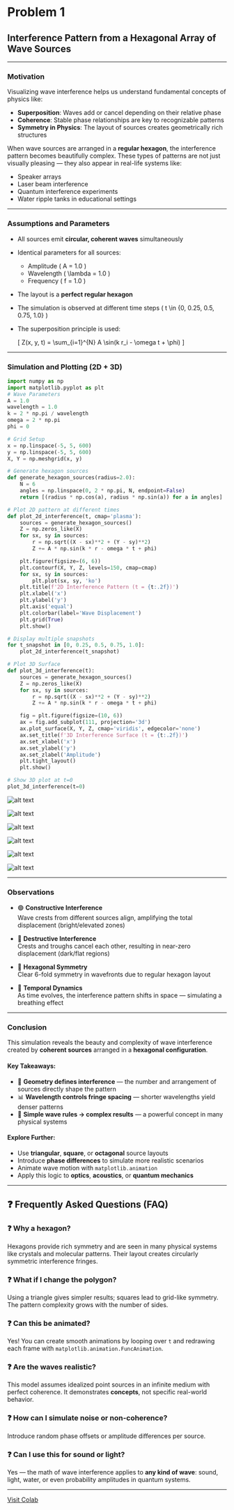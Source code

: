 # Problem 1

## Interference Pattern from a Hexagonal Array of Wave Sources

---

### Motivation

Visualizing wave interference helps us understand fundamental concepts of physics like:

- **Superposition**: Waves add or cancel depending on their relative phase  
- **Coherence**: Stable phase relationships are key to recognizable patterns  
- **Symmetry in Physics**: The layout of sources creates geometrically rich structures  

When wave sources are arranged in a **regular hexagon**, the interference pattern becomes beautifully complex. These types of patterns are not just visually pleasing — they also appear in real-life systems like:

- Speaker arrays  
- Laser beam interference  
- Quantum interference experiments  
- Water ripple tanks in educational settings  

---

### Assumptions and Parameters

- All sources emit **circular, coherent waves** simultaneously  
- Identical parameters for all sources:  
  - Amplitude \( A = 1.0 \)  
  - Wavelength \( \lambda = 1.0 \)  
  - Frequency \( f = 1.0 \)  
- The layout is a **perfect regular hexagon**  
- The simulation is observed at different time steps \( t \in \{0, 0.25, 0.5, 0.75, 1.0\} \)  
- The superposition principle is used:  

  \[
  Z(x, y, t) = \sum_{i=1}^{N} A \sin(k r_i - \omega t + \phi)
  \]

---




### Simulation and Plotting (2D + 3D)

```python
import numpy as np
import matplotlib.pyplot as plt
# Wave Parameters
A = 1.0
wavelength = 1.0
k = 2 * np.pi / wavelength
omega = 2 * np.pi
phi = 0

# Grid Setup
x = np.linspace(-5, 5, 600)
y = np.linspace(-5, 5, 600)
X, Y = np.meshgrid(x, y)

# Generate hexagon sources
def generate_hexagon_sources(radius=2.0):
    N = 6
    angles = np.linspace(0, 2 * np.pi, N, endpoint=False)
    return [(radius * np.cos(a), radius * np.sin(a)) for a in angles]

# Plot 2D pattern at different times
def plot_2d_interference(t, cmap='plasma'):
    sources = generate_hexagon_sources()
    Z = np.zeros_like(X)
    for sx, sy in sources:
        r = np.sqrt((X - sx)**2 + (Y - sy)**2)
        Z += A * np.sin(k * r - omega * t + phi)

    plt.figure(figsize=(6, 6))
    plt.contourf(X, Y, Z, levels=150, cmap=cmap)
    for sx, sy in sources:
        plt.plot(sx, sy, 'ko')
    plt.title(f'2D Interference Pattern (t = {t:.2f})')
    plt.xlabel('x')
    plt.ylabel('y')
    plt.axis('equal')
    plt.colorbar(label='Wave Displacement')
    plt.grid(True)
    plt.show()

# Display multiple snapshots
for t_snapshot in [0, 0.25, 0.5, 0.75, 1.0]:
    plot_2d_interference(t_snapshot)

# Plot 3D Surface
def plot_3d_interference(t):
    sources = generate_hexagon_sources()
    Z = np.zeros_like(X)
    for sx, sy in sources:
        r = np.sqrt((X - sx)**2 + (Y - sy)**2)
        Z += A * np.sin(k * r - omega * t + phi)

    fig = plt.figure(figsize=(10, 6))
    ax = fig.add_subplot(111, projection='3d')
    ax.plot_surface(X, Y, Z, cmap='viridis', edgecolor='none')
    ax.set_title(f'3D Interference Surface (t = {t:.2f})')
    ax.set_xlabel('x')
    ax.set_ylabel('y')
    ax.set_zlabel('Amplitude')
    plt.tight_layout()
    plt.show()

# Show 3D plot at t=0
plot_3d_interference(t=0)
```
![alt text](image-1.png)

![alt text](image-2.png)

![alt text](image-3.png)

![alt text](image-4.png)

![alt text](image-5.png)

![alt text](image.png)

---

### Observations

- 🟢 **Constructive Interference**  
  Wave crests from different sources align, amplifying the total displacement (bright/elevated zones)

- 🔴 **Destructive Interference**  
  Crests and troughs cancel each other, resulting in near-zero displacement (dark/flat regions)

- 🔷 **Hexagonal Symmetry**  
  Clear 6-fold symmetry in wavefronts due to regular hexagon layout

- 🔄 **Temporal Dynamics**  
  As time evolves, the interference pattern shifts in space — simulating a breathing effect

---

### Conclusion

This simulation reveals the beauty and complexity of wave interference created by **coherent sources** arranged in a **hexagonal configuration**.

#### Key Takeaways:

- 📐 **Geometry defines interference** — the number and arrangement of sources directly shape the pattern  
- 📊 **Wavelength controls fringe spacing** — shorter wavelengths yield denser patterns  
- 🧠 **Simple wave rules → complex results** — a powerful concept in many physical systems

#### Explore Further:

- Use **triangular**, **square**, or **octagonal** source layouts  
- Introduce **phase differences** to simulate more realistic scenarios  
- Animate wave motion with `matplotlib.animation`  
- Apply this logic to **optics**, **acoustics**, or **quantum mechanics**

---

## ❓ Frequently Asked Questions (FAQ)

### ❓ Why a hexagon?
Hexagons provide rich symmetry and are seen in many physical systems like crystals and molecular patterns. Their layout creates circularly symmetric interference fringes.

### ❓ What if I change the polygon?
Using a triangle gives simpler results; squares lead to grid-like symmetry. The pattern complexity grows with the number of sides.

### ❓ Can this be animated?
Yes! You can create smooth animations by looping over `t` and redrawing each frame with `matplotlib.animation.FuncAnimation`.

### ❓ Are the waves realistic?
This model assumes idealized point sources in an infinite medium with perfect coherence. It demonstrates **concepts**, not specific real-world behavior.

### ❓ How can I simulate noise or non-coherence?
Introduce random phase offsets or amplitude differences per source.

### ❓ Can I use this for sound or light?
Yes — the math of wave interference applies to **any kind of wave**: sound, light, water, or even probability amplitudes in quantum systems.

---
[Visit Colab](https://colab.research.google.com/drive/1HjFVy4r1IEFeyBXseTmDlUd5sAUiDMwB#scrollTo=QtLG-Pfw7aBt&line=64&uniqifier=1)
